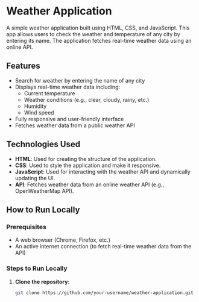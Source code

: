 # Weather Application

A simple weather application built using HTML, CSS, and JavaScript. This app allows users to check the weather and temperature of any city by entering its name. The application fetches real-time weather data using an online API.

## Features

- Search for weather by entering the name of any city
- Displays real-time weather data including:
  - Current temperature
  - Weather conditions (e.g., clear, cloudy, rainy, etc.)
  - Humidity
  - Wind speed
- Fully responsive and user-friendly interface
- Fetches weather data from a public weather API

## Technologies Used

- **HTML**: Used for creating the structure of the application.
- **CSS**: Used to style the application and make it responsive.
- **JavaScript**: Used for interacting with the weather API and dynamically updating the UI.
- **API**: Fetches weather data from an online weather API (e.g., OpenWeatherMap API).

## How to Run Locally

### Prerequisites

- A web browser (Chrome, Firefox, etc.)
- An active internet connection (to fetch real-time weather data from the API)

### Steps to Run Locally

1. **Clone the repository**:

   ```bash
   git clone https://github.com/your-username/weather-application.git
